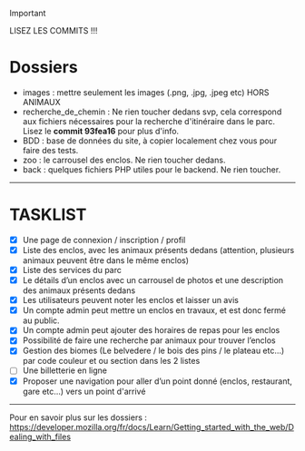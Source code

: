 
> [!IMPORTANT]
> LISEZ LES COMMITS !!!


# Dossiers
- images : mettre seulement les images (.png, .jpg, .jpeg etc) HORS ANIMAUX
- recherche_de_chemin : Ne rien toucher dedans svp, cela correspond aux fichiers nécessaires pour la recherche d'itinéraire dans le parc. Lisez le **commit 93fea16** pour plus d'info.
- BDD : base de données du site, à copier localement chez vous pour faire des tests.
- zoo : le carrousel des enclos. Ne rien toucher dedans.
- back : quelques fichiers PHP utiles pour le backend. Ne rien toucher.

---
# TASKLIST
- [x] Une page de connexion / inscription / profil
- [x] Liste des enclos, avec les animaux présents dedans (attention, plusieurs animaux
peuvent être dans le même enclos)
- [x] Liste des services du parc
- [x] Le détails d’un enclos avec un carrousel de photos et une description des animaux
présents dedans
- [x] Les utilisateurs peuvent noter les enclos et laisser un avis
- [x] Un compte admin peut mettre un enclos en travaux, et est donc fermé au public.
- [x] Un compte admin peut ajouter des horaires de repas pour les enclos
- [x] Possibilité de faire une recherche par animaux pour trouver l’enclos
- [x] Gestion des biomes (Le belvedere / le bois des pins / le plateau etc…) par code
couleur et ou section dans les 2 listes
- [ ] Une billetterie en ligne
- [x] Proposer une navigation pour aller d’un point donné (enclos, restaurant, gare etc…)
vers un point d'arrivé
---

Pour en savoir plus sur les dossiers : https://developer.mozilla.org/fr/docs/Learn/Getting_started_with_the_web/Dealing_with_files

